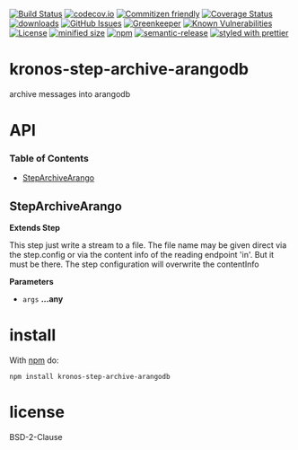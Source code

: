 [![Build Status](https://secure.travis-ci.org/Kronos-Integration/kronos-step-archive-arangodb.png)](http://travis-ci.org/Kronos-Integration/kronos-step-archive-arangodb)
[![codecov.io](http://codecov.io/github/Kronos-Integration/kronos-step-archive-arangodb/coverage.svg?branch=master)](http://codecov.io/github/Kronos-Integration/kronos-step-archive-arangodb?branch=master)
[![Commitizen friendly](https://img.shields.io/badge/commitizen-friendly-brightgreen.svg)](http://commitizen.github.io/cz-cli/)
[![Coverage Status](https://coveralls.io/repos/Kronos-Integration/kronos-step-archive-arangodb/badge.svg)](https://coveralls.io/r/Kronos-Integration/kronos-step-archive-arangodb)
[![downloads](http://img.shields.io/npm/dm/kronos-step-archive-arangodb.svg?style=flat-square)](https://npmjs.org/package/kronos-step-archive-arangodb)
[![GitHub Issues](https://img.shields.io/github/issues/Kronos-Integration/kronos-step-archive-arangodb.svg?style=flat-square)](https://github.com/Kronos-Integration/kronos-step-archive-arangodb/issues)
[![Greenkeeper](https://badges.greenkeeper.io/Kronos-Integration/kronos-step-archive-arangodb.svg)](https://greenkeeper.io/)
[![Known Vulnerabilities](https://snyk.io/test/github/Kronos-Integration/kronos-step-archive-arangodb/badge.svg)](https://snyk.io/test/github/Kronos-Integration/kronos-step-archive-arangodb)
[![License](https://img.shields.io/badge/License-BSD%203--Clause-blue.svg)](https://opensource.org/licenses/BSD-3-Clause)
[![minified size](https://badgen.net/bundlephobia/min/kronos-step-archive-arangodb)](https://bundlephobia.com/result?p=kronos-step-archive-arangodb)
[![npm](https://img.shields.io/npm/v/kronos-step-archive-arangodb.svg)](https://www.npmjs.com/package/kronos-step-archive-arangodb)
[![semantic-release](https://img.shields.io/badge/%20%20%F0%9F%93%A6%F0%9F%9A%80-semantic--release-e10079.svg)](https://github.com/Kronos-Integration/kronos-step-archive-arangodb)
[![styled with prettier](https://img.shields.io/badge/styled_with-prettier-ff69b4.svg)](https://github.com/prettier/prettier)

# kronos-step-archive-arangodb

archive messages into arangodb

# API

<!-- Generated by documentation.js. Update this documentation by updating the source code. -->

### Table of Contents

-   [StepArchiveArango](#steparchivearango)

## StepArchiveArango

**Extends Step**

This step just write a stream to a file.
The file name may be given direct via the step.config or via
the  content info of the reading endpoint 'in'. But it must be there.
The step configuration will overwrite the contentInfo

**Parameters**

-   `args` **...any** 

# install

With [npm](http://npmjs.org) do:

```shell
npm install kronos-step-archive-arangodb
```

# license

BSD-2-Clause
